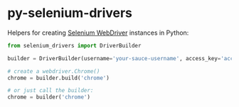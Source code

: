 # py-selenium-drivers
Helpers for creating [Selenium WebDriver] instances in Python:

```python
from selenium_drivers import DriverBuilder

builder = DriverBuilder(username='your-sauce-username', access_key='access-key')

# create a webdriver.Chrome()
chrome = builder.build('chrome')

# or just call the builder:
chrome = builder('chrome')
```

[Selenium WebDriver]: http://selenium-python.readthedocs.org/en/latest/api.html
